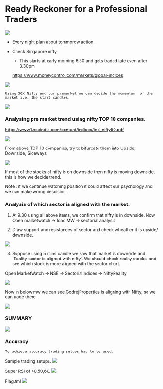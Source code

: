 # Ready Reckoner for a Professional Traders

![](../files/107-mastery.png)


* Every night plan about tommorow action.
* Check Singapore nifty
    - This starts at early morning 6.30 and gets traded late even after 3.30pm

    https://www.moneycontrol.com/markets/global-indices

![](../files/108-mastery.png)

    Using SGX Nifty and our premarket we can decide the momentum  of the market i.e. the start candles.

![](../files/109-mastery.png)

### Analysing pre market trend using nifty TOP 10 companies.

https://www1.nseindia.com/content/indices/ind_nifty50.pdf


![](../files/110-mastery.png)

From above TOP 10 companies, try to bifurcate them into Upside, Downside, Sideways

![](../files/111-mastery.png)

If most of the stocks of nifty is on downside then nifty is moving downside. this is how we decide trend.

Note : if we continue watching position it could affect our psychology and we can make wrong descision.

### Analysis of which sector is aligned with the market.

1. At 9.30 using all above items, we confirm that nifty is in downside.
    Now Open marketwatch -> load MW -> sectorial analysis

2. Draw support and resistances of sector and check wheather it is upside/ downside.

![](../files/112-mastery.png)

3. Suppose using 5 mins candle we saw that market is downside and 'Reality sector is aligned with nifty'. We should check reality stocks, and see which stock is more aligned with the sector chart.

Open MarketWatch -> NSE -> SectorialIndices -> NiftyReality

![](../files/113-mastery.png)

Now in below mw we can see GodrejProperties is aligning with Nifty, so we can trade there.

![](../files/114-mastery.png)

### SUMMARY

![](../files/115-mastery.png)

### Accuracy 
    To achieve accuracy trading setups has to be used.
    
Sample trading setups.
![](../files/116-mastery.png)

Super RSI of 40,50,60.
![](../files/117-mastery.png)

Flag.tml
![](../files/118-mastery.png)